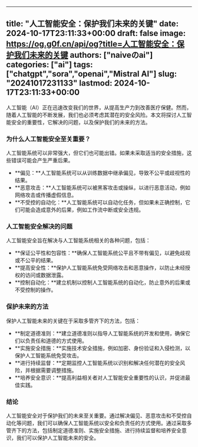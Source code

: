 
---
title: "人工智能安全：保护我们未来的关键"
date: 2024-10-17T23:11:33+00:00
draft: false
image: https://og.g0f.cn/api/og?title=人工智能安全：保护我们未来的关键
authors: ["naiveのai"]
categories: ["ai"]
tags: ["chatgpt","sora","openai","Mistral AI"]
slug: "20241017231133"
lastmod: 2024-10-17T23:11:33+00:00
---
人工智能（AI）正在迅速改变我们的世界，从提高生产力到改善医疗保健。然而，随着人工智能的不断发展，我们也必须考虑其潜在的安全风险。本文将探讨人工智能安全的重要性，它解决的问题，以及保护我们的未来的方法。

### 为什么人工智能安全至关重要？

人工智能系统可以非常强大，但它们也可能出错。如果未采取适当的安全措施，这些错误可能会产生严重后果。

* **偏见：**人工智能系统可以从训练数据中继承偏见，导致不公平或歧视性的结果。
* **恶意攻击：**人工智能系统可以被黑客攻击或操纵，以进行恶意活动，例如网络攻击或传播虚假信息。
* **不受控的自动化：**人工智能系统可以自动化任务，但如果未正确控制，它们可能会造成意外的后果，例如工作流中断或安全违规。

### 人工智能安全解决的问题

人工智能安全旨在解决与人工智能系统相关的各种问题，包括：

* **保证公平性和包容性：**确保人工智能系统公平且不带有偏见，以避免歧视或不公平的结果。
* **提高安全性：**保护人工智能系统免受网络攻击和恶意操作，以防止未经授权的访问或数据泄露。
* **控制自动化：**建立机制以控制人工智能系统的自动化，防止意外的后果或不受控制的操作。

### 保护未来的方法

保护人工智能未来的关键在于采取多管齐下的方法，包括：

* **制定道德准则：**建立道德准则以指导人工智能系统的开发和使用，确保它们以负责任和道德的方式使用。
* **实施安全措施：**实施技术安全措施，例如加密、身份验证和入侵检测，以保护人工智能系统免受攻击。
* **进行持续监督：**定期监控人工智能系统以识别和解决任何潜在的安全风险，并根据需要调整措施。
* **培养安全意识：**提高利益相关者对人工智能安全重要性的认识，并促进最佳实践。

### 结论

人工智能安全对于保护我们的未来至关重要。通过解决偏见、恶意攻击和不受控自动化等问题，我们可以确保人工智能系统以安全和负责任的方式使用。通过采取多管齐下的方法，包括制定道德准则、实施安全措施、进行持续监督和培养安全意识，我们可以保护人工智能未来的安全。